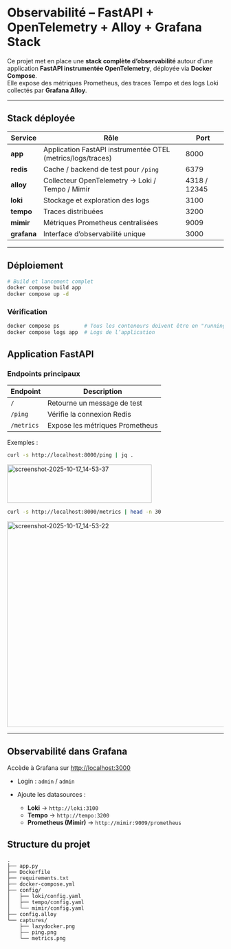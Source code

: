 # Observabilité – FastAPI + OpenTelemetry + Alloy + Grafana Stack

Ce projet met en place une **stack complète d’observabilité** autour d’une application **FastAPI instrumentée OpenTelemetry**, déployée via **Docker Compose**.  
Elle expose des métriques Prometheus, des traces Tempo et des logs Loki collectés par **Grafana Alloy**.

---

## Stack déployée

| Service | Rôle | Port |
|----------|------|------|
| **app** | Application FastAPI instrumentée OTEL (metrics/logs/traces) | 8000 |
| **redis** | Cache / backend de test pour `/ping` | 6379 |
| **alloy** | Collecteur OpenTelemetry → Loki / Tempo / Mimir | 4318 / 12345 |
| **loki** | Stockage et exploration des logs | 3100 |
| **tempo** | Traces distribuées | 3200 |
| **mimir** | Métriques Prometheus centralisées | 9009 |
| **grafana** | Interface d’observabilité unique | 3000 |

---

## Déploiement

```bash
# Build et lancement complet
docker compose build app
docker compose up -d
````

### Vérification

```bash
docker compose ps        # Tous les conteneurs doivent être en "running"
docker compose logs app  # Logs de l’application
```

## Application FastAPI

### Endpoints principaux

| Endpoint   | Description                     |
| ---------- | ------------------------------- |
| `/`        | Retourne un message de test     |
| `/ping`    | Vérifie la connexion Redis      |
| `/metrics` | Expose les métriques Prometheus |

Exemples :

```bash
curl -s http://localhost:8000/ping | jq .
```

<img width="336" height="89" alt="screenshot-2025-10-17_14-53-37" src="https://github.com/user-attachments/assets/e8c0c7bd-0bff-4619-8a2f-a0dc7ee80bd7" />


```bash
curl -s http://localhost:8000/metrics | head -n 30
```

<img width="688" height="478" alt="screenshot-2025-10-17_14-53-22" src="https://github.com/user-attachments/assets/c53c5a49-2094-4f39-9852-ff2e438d65b7" />


---

## Observabilité dans Grafana

Accède à Grafana sur [http://localhost:3000](http://localhost:3000)

* Login : `admin` / `admin`
* Ajoute les datasources :

  * **Loki** → `http://loki:3100`
  * **Tempo** → `http://tempo:3200`
  * **Prometheus (Mimir)** → `http://mimir:9009/prometheus`

## Structure du projet

```
.
├── app.py
├── Dockerfile
├── requirements.txt
├── docker-compose.yml
├── config/
│   ├── loki/config.yaml
│   ├── tempo/config.yaml
│   └── mimir/config.yaml
├── config.alloy
└── captures/
    ├── lazydocker.png
    ├── ping.png
    └── metrics.png
```



